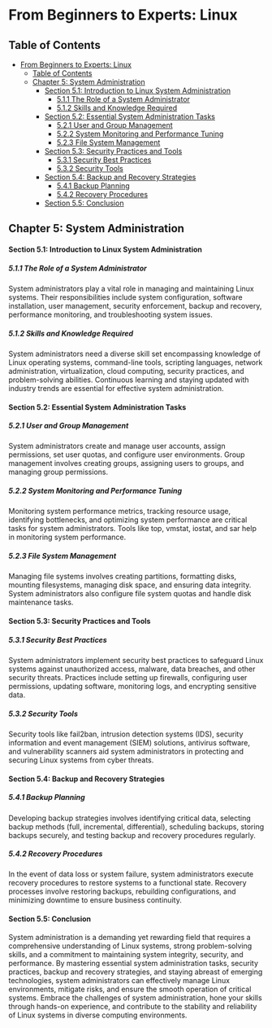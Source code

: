 # From Beginners to Experts: Linux
## Table of Contents
- [From Beginners to Experts: Linux](#from-beginners-to-experts-linux)
  - [Table of Contents](#table-of-content)
  - [Chapter 5: System Administration](#chapter-5-system-administration)
      - [Section 5.1: Introduction to Linux System Administration](#section-51-introduction-to-linux-system-administration)
        - [5.1.1 The Role of a System Administrator](#511-the-role-of-a-system-administrator)
        - [5.1.2 Skills and Knowledge Required](#512-skills-and-knowledge-required)
      - [Section 5.2: Essential System Administration Tasks](#section-52-essential-system-administration-tasks)
        - [5.2.1 User and Group Management](#521-user-and-group-management)
        - [5.2.2 System Monitoring and Performance Tuning](#522-system-monitoring-and-performance-tuning)
        - [5.2.3 File System Management](#523-file-system-management)
      - [Section 5.3: Security Practices and Tools](#section-53-security-practices-and-tools)
        - [5.3.1 Security Best Practices](#531-security-best-practices)
        - [5.3.2 Security Tools](#532-security-tools)
      - [Section 5.4: Backup and Recovery Strategies](#section-54-backup-and-recovery-strategies)
        - [5.4.1 Backup Planning](#541-backup-planning)
        - [5.4.2 Recovery Procedures](#542-recovery-procedures)
      - [Section 5.5: Conclusion](#section-55-conclusion)

## Chapter 5: System Administration

#### Section 5.1: Introduction to Linux System Administration

##### 5.1.1 The Role of a System Administrator

System administrators play a vital role in managing and maintaining Linux systems. Their responsibilities include system configuration, software installation, user management, security enforcement, backup and recovery, performance monitoring, and troubleshooting system issues.

##### 5.1.2 Skills and Knowledge Required

System administrators need a diverse skill set encompassing knowledge of Linux operating systems, command-line tools, scripting languages, network administration, virtualization, cloud computing, security practices, and problem-solving abilities. Continuous learning and staying updated with industry trends are essential for effective system administration.

#### Section 5.2: Essential System Administration Tasks

##### 5.2.1 User and Group Management

System administrators create and manage user accounts, assign permissions, set user quotas, and configure user environments. Group management involves creating groups, assigning users to groups, and managing group permissions.

##### 5.2.2 System Monitoring and Performance Tuning

Monitoring system performance metrics, tracking resource usage, identifying bottlenecks, and optimizing system performance are critical tasks for system administrators. Tools like top, vmstat, iostat, and sar help in monitoring system performance.

##### 5.2.3 File System Management

Managing file systems involves creating partitions, formatting disks, mounting filesystems, managing disk space, and ensuring data integrity. System administrators also configure file system quotas and handle disk maintenance tasks.

#### Section 5.3: Security Practices and Tools

##### 5.3.1 Security Best Practices

System administrators implement security best practices to safeguard Linux systems against unauthorized access, malware, data breaches, and other security threats. Practices include setting up firewalls, configuring user permissions, updating software, monitoring logs, and encrypting sensitive data.

##### 5.3.2 Security Tools

Security tools like fail2ban, intrusion detection systems (IDS), security information and event management (SIEM) solutions, antivirus software, and vulnerability scanners aid system administrators in protecting and securing Linux systems from cyber threats.

#### Section 5.4: Backup and Recovery Strategies

##### 5.4.1 Backup Planning

Developing backup strategies involves identifying critical data, selecting backup methods (full, incremental, differential), scheduling backups, storing backups securely, and testing backup and recovery procedures regularly.

##### 5.4.2 Recovery Procedures

In the event of data loss or system failure, system administrators execute recovery procedures to restore systems to a functional state. Recovery processes involve restoring backups, rebuilding configurations, and minimizing downtime to ensure business continuity.

#### Section 5.5: Conclusion

System administration is a demanding yet rewarding field that requires a comprehensive understanding of Linux systems, strong problem-solving skills, and a commitment to maintaining system integrity, security, and performance. By mastering essential system administration tasks, security practices, backup and recovery strategies, and staying abreast of emerging technologies, system administrators can effectively manage Linux environments, mitigate risks, and ensure the smooth operation of critical systems. Embrace the challenges of system administration, hone your skills through hands-on experience, and contribute to the stability and reliability of Linux systems in diverse computing environments.
